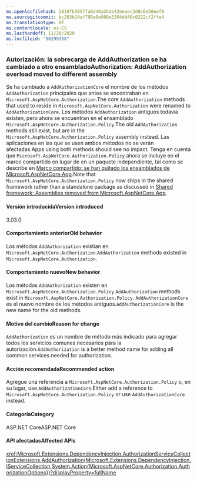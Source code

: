```yaml
---
ms.openlocfilehash: 2819fb3857fa6d40a2b2e42eeaec2d9c6e50eef0
ms.sourcegitcommit: bc293b14af795e0e999e3304dd40c0222cf2ffe4
ms.translationtype: HT
ms.contentlocale: es-ES
ms.lasthandoff: 11/26/2020
ms.locfileid: "96299358"
---
```

### <a name="authorization-addauthorization-overload-moved-to-different-assembly"></a><span data-ttu-id="47b76-101">Autorización: la sobrecarga de AddAuthorization se ha cambiado a otro ensamblado</span><span class="sxs-lookup"><span data-stu-id="47b76-101">Authorization: AddAuthorization overload moved to different assembly</span></span>

<span data-ttu-id="47b76-102">Se ha cambiado a `AddAuthorizationCore` el nombre de los métodos `AddAuthorization` principales que antes se encontraban en `Microsoft.AspNetCore.Authorization`.</span><span class="sxs-lookup"><span data-stu-id="47b76-102">The core `AddAuthorization` methods that used to reside in `Microsoft.AspNetCore.Authorization` were renamed to `AddAuthorizationCore`.</span></span> <span data-ttu-id="47b76-103">Los métodos `AddAuthorization` antiguos todavía existen, pero ahora se encuentran en el ensamblado `Microsoft.AspNetCore.Authorization.Policy`.</span><span class="sxs-lookup"><span data-stu-id="47b76-103">The old `AddAuthorization` methods still exist, but are in the `Microsoft.AspNetCore.Authorization.Policy` assembly instead.</span></span> <span data-ttu-id="47b76-104">Las aplicaciones en las que se usen ambos métodos no se verán afectadas.</span><span class="sxs-lookup"><span data-stu-id="47b76-104">Apps using both methods should see no impact.</span></span> <span data-ttu-id="47b76-105">Tenga en cuenta que `Microsoft.AspNetCore.Authorization.Policy` ahora se incluye en el marco compartido en lugar de en un paquete independiente, tal como se describe en [Marco compartido: se han quitado los ensamblados de Microsoft.AspNetCore.App](#shared-framework-assemblies-removed-from-microsoftaspnetcoreapp).</span><span class="sxs-lookup"><span data-stu-id="47b76-105">Note that `Microsoft.AspNetCore.Authorization.Policy` now ships in the shared framework rather than a standalone package as discussed in [Shared framework: Assemblies removed from Microsoft.AspNetCore.App](#shared-framework-assemblies-removed-from-microsoftaspnetcoreapp).</span></span>

#### <a name="version-introduced"></a><span data-ttu-id="47b76-106">Versión introducida</span><span class="sxs-lookup"><span data-stu-id="47b76-106">Version introduced</span></span>

<span data-ttu-id="47b76-107">3.0</span><span class="sxs-lookup"><span data-stu-id="47b76-107">3.0</span></span>

#### <a name="old-behavior"></a><span data-ttu-id="47b76-108">Comportamiento anterior</span><span class="sxs-lookup"><span data-stu-id="47b76-108">Old behavior</span></span>

<span data-ttu-id="47b76-109">Los métodos `AddAuthorization` existían en `Microsoft.AspNetCore.Authorization`.</span><span class="sxs-lookup"><span data-stu-id="47b76-109">`AddAuthorization` methods existed in `Microsoft.AspNetCore.Authorization`.</span></span>

#### <a name="new-behavior"></a><span data-ttu-id="47b76-110">Comportamiento nuevo</span><span class="sxs-lookup"><span data-stu-id="47b76-110">New behavior</span></span>

<span data-ttu-id="47b76-111">Los métodos `AddAuthorization` existen en `Microsoft.AspNetCore.Authorization.Policy`.</span><span class="sxs-lookup"><span data-stu-id="47b76-111">`AddAuthorization` methods exist in `Microsoft.AspNetCore.Authorization.Policy`.</span></span> <span data-ttu-id="47b76-112">`AddAuthorizationCore` es el nuevo nombre de los métodos antiguos.</span><span class="sxs-lookup"><span data-stu-id="47b76-112">`AddAuthorizationCore` is the new name for the old methods.</span></span>

#### <a name="reason-for-change"></a><span data-ttu-id="47b76-113">Motivo del cambio</span><span class="sxs-lookup"><span data-stu-id="47b76-113">Reason for change</span></span>

<span data-ttu-id="47b76-114">`AddAuthorization` es un nombre de método más indicado para agregar todos los servicios comunes necesarios para la autorización.</span><span class="sxs-lookup"><span data-stu-id="47b76-114">`AddAuthorization` is a better method name for adding all common services needed for authorization.</span></span>

#### <a name="recommended-action"></a><span data-ttu-id="47b76-115">Acción recomendada</span><span class="sxs-lookup"><span data-stu-id="47b76-115">Recommended action</span></span>

<span data-ttu-id="47b76-116">Agregue una referencia a `Microsoft.AspNetCore.Authorization.Policy` o, en su lugar, use `AddAuthorizationCore`.</span><span class="sxs-lookup"><span data-stu-id="47b76-116">Either add a reference to `Microsoft.AspNetCore.Authorization.Policy` or use `AddAuthorizationCore` instead.</span></span>

#### <a name="category"></a><span data-ttu-id="47b76-117">Categoría</span><span class="sxs-lookup"><span data-stu-id="47b76-117">Category</span></span>

<span data-ttu-id="47b76-118">ASP.NET Core</span><span class="sxs-lookup"><span data-stu-id="47b76-118">ASP.NET Core</span></span>

#### <a name="affected-apis"></a><span data-ttu-id="47b76-119">API afectadas</span><span class="sxs-lookup"><span data-stu-id="47b76-119">Affected APIs</span></span>

<xref:Microsoft.Extensions.DependencyInjection.AuthorizationServiceCollectionExtensions.AddAuthorization(Microsoft.Extensions.DependencyInjection.IServiceCollection,System.Action{Microsoft.AspNetCore.Authorization.AuthorizationOptions})?displayProperty=fullName>

<!--

#### Affected APIs

`M:Microsoft.Extensions.DependencyInjection.AuthorizationServiceCollectionExtensions.AddAuthorization(Microsoft.Extensions.DependencyInjection.IServiceCollection,System.Action{Microsoft.AspNetCore.Authorization.AuthorizationOptions})`

-->
